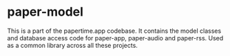 paper-model
==========

This is a part of the papertime.app codebase. It contains the model classes and database access
code for paper-app, paper-audio and paper-rss. Used as a common library across
all these projects.

